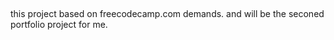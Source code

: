 ## 
this project based on freecodecamp.com demands.
and will be the seconed portfolio project for me.